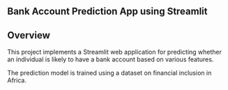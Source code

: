 ## Bank Account Prediction App using Streamlit


## Overview

This project implements a Streamlit web application for predicting whether an individual is likely to have a bank account based on various features. 

The prediction model is trained using a dataset on financial inclusion in Africa.



